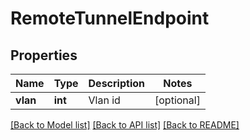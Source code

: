 # RemoteTunnelEndpoint

## Properties
Name | Type | Description | Notes
------------ | ------------- | ------------- | -------------
**vlan** | **int** | Vlan id | [optional] 

[[Back to Model list]](../README.md#documentation-for-models) [[Back to API list]](../README.md#documentation-for-api-endpoints) [[Back to README]](../README.md)

